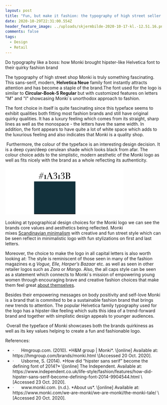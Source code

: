 ```yaml
---
layout: post
title: "Fun, but make it fashion: the typography of high street seller Monki"
date: 2020-10-29T22:31:00.554Z
header_feature_image: ../uploads/skjermbilde-2020-10-17-kl.-12.51.16.png
comments: false
tags:
  - Design
  - Retail
---
```

Do typography like a boss: how Monki brought hipster-like Helvetica font to their quirky fashion brand

The typography of high street shop Monki is truly something fascinating. This sans-serif, modern, **Helvetica Neue** family font instantly attracts attention and has become a staple of the brand.The font used for the logo is similar to **Circular-Book-S Regular** but with customized features on letters "M" and "I" showcasing Monki`s unorthodox approach to fashion.

The font choice in itself is quite fascinating since this typeface seems to exhibit qualities both fitting most fashion brands and still have original quirky qualities. It has a luxury feeling which comes from its straight, sharp lines as well as the monospace - the letters have the same width. In addition, the font appears to have quite a lot of white space which adds to the luxurious feeling and also indicates that Monki is a quality shop.  

 Furthermore, the colour of the typeface is an interesting design decision. It is a deep cyan/deep cerulean shade which looks black from afar. The colour choice adds to the simplistic, modern aesthetic of the Monki logo as well as fits nicely with the brand as a whole reflecting its authenticity. 

![](../uploads/skjermbilde-2020-10-29-kl.-23.48.11.png)

Looking at typographical design choices for the Monki logo we can see the brands core values and aesthetics being reflected. Monki mixes [Scandinavian minimalism](https://hmgroup.com/brands/monki.html) with creative and fun street style which can be seen reflect in minimalistic logo with fun stylizations on first and last letters. 

Moreover, the choice to make the logo in all capital letters is also worth looking at: The style is reminiscent of those seen in many of the fashion magazines e.g *Vogue, Elle, Harper’s Bazaar* etc. as well as seen in other retailer logos such as *Zara* or *Mango*. Also, the all caps style can be seen as a statement which connects to Monki`s mission of empowering young women through encouraging brave and creative fashion choices that make them feel great [about themselves](https://www.monki.com/we-are-monki/we-are-monki/the-monki-tale/). 

Besides their empowering messages on body positivity and self-love Monki is a brand that is commited to be a sustainable fashion brand that brings new trends to attention. The popular Helvetica family typography used for the logo has a hipster-like feeling which suits this idea of a trend-forward brand and together with simplistic design appeals to younger audiences.

 Overall the typeface of Monki showcases both the brands quirkiness as well as its key values helping to create a fun and fashionable logo.





References:

* <!--\[if !supportLists]-->·      <!--\[endif]-->Hmgroup.com. (2010). *H&M group | Monki*. \[online] Available at: https://hmgroup.com/brands/monki.html \[Accessed 20 Oct. 2020].
* <!--\[if !supportLists]-->·      <!--\[endif]-->Usborne, S. (2014). *How did “hipster sans serif” become the defining font of 2014?* \[online] The Independent. Available at: https://www.independent.co.uk/life-style/fashion/features/how-did-hipster-sans-serif-become-defining-font-2014-9904544.html \[Accessed 23 Oct. 2020].
* <!--\[if !supportLists]-->·      <!--\[endif]-->www.monki.com. (n.d.). *About us*. \[online] Available at: https://www.monki.com/we-are-monki/we-are-monki/the-monki-tale/ \[Accessed 20 Oct. 2020].